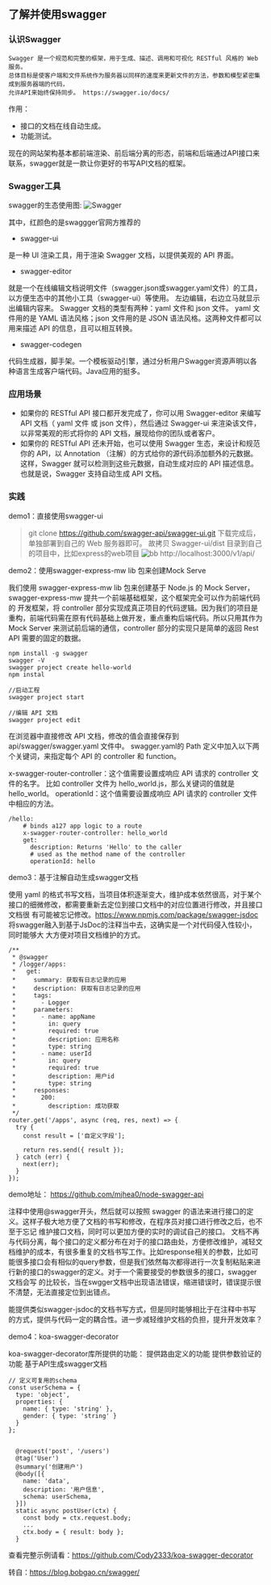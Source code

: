 ## 了解并使用swagger
### 认识Swagger
```
Swagger 是一个规范和完整的框架，用于生成、描述、调用和可视化 RESTful 风格的 Web 服务。
总体目标是使客户端和文件系统作为服务器以同样的速度来更新文件的方法，参数和模型紧密集成到服务器端的代码，
允许API来始终保持同步。 https://swagger.io/docs/
```
作用：
* 接口的文档在线自动生成。
* 功能测试。

现在的网站架构基本都前端渲染、前后端分离的形态，前端和后端通过API接口来联系，swagger就是一款让你更好的书写API文档的框架。

### Swagger工具
swagger的生态使用图:
![Swagger](https://blog.bobgao.cn/img/swagger/a.png)

其中，红颜色的是swaggger官网方推荐的

* swagger-ui

是一种 UI 渲染工具，用于渲染 Swagger 文档，以提供美观的 API 界面。
* swagger-editor

就是一个在线编辑文档说明文件（swagger.json或swagger.yaml文件）的工具，以方便生态中的其他小工具（swagger-ui）等使用。 左边编辑，右边立马就显示出编辑内容来。
Swagger 文档的类型有两种：yaml 文件和 json 文件。
yaml 文件用的是 YAML 语法风格；json 文件用的是 JSON 语法风格。这两种文件都可以用来描述 API 的信息，且可以相互转换。
* swagger-codegen

代码生成器，脚手架。一个模板驱动引擎，通过分析用户Swagger资源声明以各种语言生成客户端代码。Java应用的挺多。
### 应用场景
* 如果你的 RESTful API 接口都开发完成了，你可以用 Swagger-editor 来编写 API 文档（ yaml 文件 或 json 文件），然后通过 Swagger-ui 
来渲染该文件，以非常美观的形式将你的 API 文档，展现给你的团队或者客户。
* 如果你的 RESTful API 还未开始，也可以使用 Swagger 生态，来设计和规范你的 API，以 Annotation （注解）的方式给你的源代码添加额外的元数据。
这样，Swagger 就可以检测到这些元数据，自动生成对应的 API 描述信息。也就是说，Swagger 支持自动生成 API 文档。
### 实践
demo1：直接使用swagger-ui
> git clone https://github.com/swagger-api/swagger-ui.git
下载完成后，单独部署到自己的 Web 服务器即可。
故拷贝 Swagger-ui/dist 目录到自己的项目中，比如express的web项目
![bb](https://blog.bobgao.cn/img/swagger/b.png)
> http://localhost:3000/v1/api/

demo2：使用swagger-express-mw lib 包来创建Mock Serve

我们使用 swagger-express-mw lib 包来创建基于 Node.js 的 Mock Server，swagger-express-mw 提共一个前端基础框架，这个框架完全可以作为前端代码的
开发框架，将 controller 部分实现成真正项目的代码逻辑。因为我们的项目是重构，前端代码需在原有代码基础上做开发，重点重构后端代码。所以只用其作为
Mock Server 来测试前后端的通信，controller 部分的实现只是简单的返回 Rest API 需要的固定的数据。
```
npm install -g swagger
swagger -V
swagger project create hello-world
npm instal

//启动工程
swagger project start

//编辑 API 文档
swagger project edit
```
在浏览器中直接修改 API 文档，修改的值会直接保存到 api/swagger/swagger.yaml 文件中。
swagger.yaml的 Path 定义中加入以下两个关键词，来指定每个 API 的 controller 和 function。

x-swagger-router-controller：这个值需要设置成响应 API 请求的 controller 文件的名字。
比如 controller 文件为 hello_world.js，那么关键词的值就是 hello_world。
operationId：这个值需要设置成响应 API 请求的 controller 文件中相应的方法。
```
/hello:
    # binds a127 app logic to a route
    x-swagger-router-controller: hello_world
    get:
      description: Returns 'Hello' to the caller
      # used as the method name of the controller
      operationId: hello
```
demo3：基于注解自动生成swagger文档

使用 yaml 的格式书写文档，当项目体积逐渐变大，维护成本依然很高，对于某个接口的细微修改，都需要重新去定位到接口文档中的对应位置进行修改，并且接口文档很
有可能被忘记修改。https://www.npmjs.com/package/swagger-jsdoc 将swagger融入到基于JsDoc的注释当中去，这确实是一个对代码侵入性较小，同时能够大
大方便对项目文档维护的方式。
```
/**
 * @swagger
 * /logger/apps:
 *   get:
 *     summary: 获取有日志记录的应用
 *     description: 获取有日志记录的应用
 *     tags:
 *       - Logger
 *     parameters:
 *       - name: appName
 *         in: query
 *         required: true
 *         description: 应用名称
 *         type: string
 *       - name: userId
 *         in: query
 *         required: true
 *         description: 用户id
 *         type: string
 *     responses:
 *       200:
 *         description: 成功获取
 */
router.get('/apps', async (req, res, next) => {
  try {
    const result = ['自定义字段'];

    return res.send({ result });
  } catch (err) {
    next(err);
  }
});
```
demo地址： https://github.com/mjhea0/node-swagger-api

注释中使用@swagger开头，然后就可以按照 swagger 的语法来进行接口的定义。这样子极大地方便了文档的书写和修改，在程序员对接口进行修改之后，也不至于忘记
维护接口文档，同时可以更加方便的实时的调试自己的接口。
文档不再与代码分离，每个接口的定义都分布在对于的接口路由处，方便修改维护，减轻文档维护的成本，有很多重复的文档书写工作。比如response相关的参数，比如可
能很多接口会有相似的query参数，但是我们依然每次都得进行一次复制粘贴来进行新的接口的swagger的定义。对于一个需要接受的参数很多的接口，swagger文档会写
的比较长，当在swgger文档中出现语法错误，缩进错误时，错误提示很不清楚，无法直接定位到出错点。

能提供类似swagger-jsdoc的文档书写方式，但是同时能够相比于在注释中书写的方式，提供与代码一定的耦合性。进一步减轻维护文档的负担，提升开发效率？

demo4：koa-swagger-decorator

koa-swagger-decorator库所提供的功能：
提供路由定义的功能
提供参数验证的功能
基于API生成swagger文档
```
// 定义可复用的schema
const userSchema = {
  type: 'object',
  properties: {
    name: { type: 'string' },
    gender: { type: 'string' }
  }
};


  @request('post', '/users')
  @tag('User')
  @summary('创建用户')
  @body([{
    name: 'data',
    description: '用户信息',
    schema: userSchema,
  }])
  static async postUser(ctx) {
    const body = ctx.request.body;
    ...
    ctx.body = { result: body };
  }
```
查看完整示例请看：https://github.com/Cody2333/koa-swagger-decorator

转自：https://blog.bobgao.cn/swagger/




